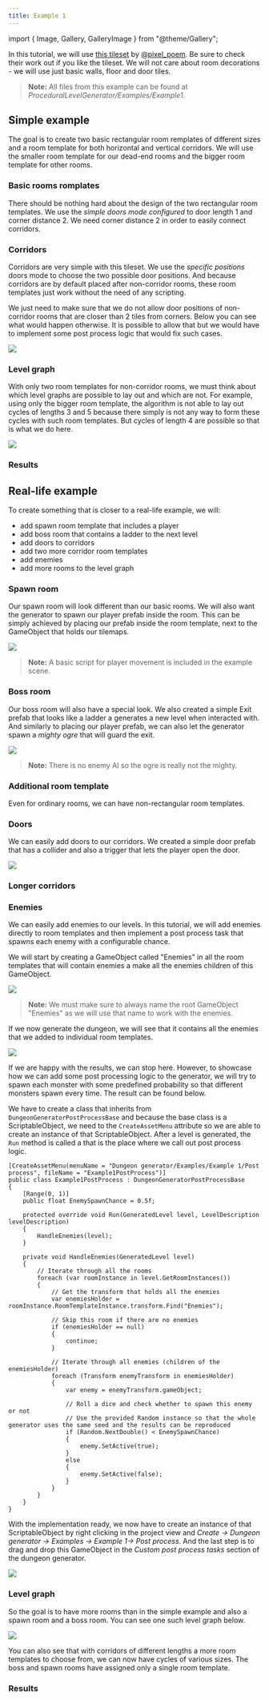 ```yaml
---
title: Example 1
---
```


import { Image, Gallery, GalleryImage } from "@theme/Gallery";

In this tutorial, we will use [this tileset](https://pixel-poem.itch.io/dungeon-assetpuck) by [@pixel_poem](https://twitter.com/pixel_poem). Be sure to check their work out if you like the tileset. We will not care about room decorations - we will use just basic walls, floor and  door tiles. 

<Gallery cols={2} fixedHeight>
    <GalleryImage src="img/v2/examples/example1_result1.png" caption="Simple example" />
    <GalleryImage src="img/v2/examples/example1_result_reallife1.png" caption="Real-life example" />
</Gallery>

> **Note:** All files from this example can be found at *ProceduralLevelGenerator/Examples/Example1*.

## Simple example

The goal is to create two basic rectangular room remplates of different sizes and a room template for both horizontal and vertical corridors. We will use the smaller room template for our dead-end rooms and the bigger room template for other rooms.

### Basic rooms romplates

There should be nothing hard about the design of the two rectangular room templates. We use the *simple doors mode configured* to door length 1 and corner distance 2. We need corner distance 2 in order to easily connect corridors.

<Gallery cols={2} fixedHeight>
    <GalleryImage src="img/v2/examples/example1_room1.png" caption="Bigger room" />
    <GalleryImage src="img/v2/examples/example1_room2.png" caption="Smaller room" />
</Gallery>

### Corridors

Corridors are very simple with this tileset. We use the *specific positions* doors mode to choose the two possible door positions. And because corridors are by default placed after non-corridor rooms, these room templates just work without the need of any scripting.

<Gallery cols={2} fixedHeight>
    <GalleryImage src="img/original/example1_corridor_horizontal.png" caption="Horizontal corridor" />
    <GalleryImage src="img/original/example1_corridor_vertical.png" caption="Vertical corridor" />
</Gallery>

We just need to make sure that we do not allow door positions of non-corridor rooms that are closer than 2 tiles from corners. Below you can see what would happen otherwise. It is possible to allow that but we would have to implement some post process logic that would fix such cases.

<Image src="img/original/example1_wrong_corridor.png" caption="Incorrect corridor connection" />

### Level graph

With only two room templates for non-corridor rooms, we must think about which level graphs are possible to lay out and which are not. For example, using only the bigger room template, the algorithm is not able to lay out cycles of lengths 3 and 5 because there simply is not any way to form these cycles with such room templates. But cycles of length 4 are possible so that is what we do here.

<Image src="img/v2/examples/example1_level_graph1.png" caption="Level graph" />

### Results

<Gallery cols={2} fixedHeight>
    <GalleryImage src="img/v2/examples/example1_result2.png" caption="Example result" />
    <GalleryImage src="img/v2/examples/example1_result3.png" caption="Example result" />
</Gallery>

## Real-life example

To create something that is closer to a real-life example, we will:
- add spawn room template that includes a player
- add boss room that contains a ladder to the next level
- add doors to corridors
- add two more corridor room templates
- add enemies
- add more rooms to the level graph

### Spawn room

Our spawn room will look different than our basic rooms. We will also want the generator to spawn our player prefab inside the room. This can be simply achieved by placing our prefab inside the room template, next to the GameObject that holds our tilemaps.

<Image src="img/v2/examples/example1_spawn.png" caption="Spawn room with player prefab" />

> **Note:** A basic script for player movement is included in the example scene.

### Boss room

Our boss room will also have a special look. We also created a simple Exit prefab that looks like a ladder a generates a new level when interacted with. And similarly to placing our player prefab, we can also let the generator spawn a *mighty ogre* that will guard the exit.

<Image src="img/v2/examples/example1_boss.png" caption="Boss room template with exit prefab" />

> **Note:** There is no enemy AI so the ogre is really not the mighty.

### Additional room template

Even for ordinary rooms, we can have non-rectangular room templates.

<Gallery cols={2} fixedHeight>
    <GalleryImage src="img/original/example1_room3.png" caption="Additional room tempalte" />
</Gallery>

### Doors

We can easily add doors to our corridors. We created a simple door prefab that has a collider and also a trigger that lets the player open the door.

<Image src="img/v2/examples/example1_corridor_doors.png" caption="Corridor with doors" />

### Longer corridors

<Gallery cols={2} fixedHeight>
    <GalleryImage src="img/v2/examples/example1_corridor_horizontal2.png" caption="Longer horizontal corridor" />
    <GalleryImage src="img/v2/examples/example1_corridor_vertical2.png" caption="Longer vertical corridor" />
</Gallery>

### Enemies

We can easily add enemies to our levels. In this tutorial, we will add enemies directly to room templates and then implement a post process task that spawns each enemy with a configurable chance. 

We will start by creating a GameObject called "Enemies" in all the room templates that will contain enemies a make all the enemies children of this GameObject.

<Image src="img/v2/examples/example1/room_with_monsters.png" caption="Enemies added to the room template" />

> **Note:** We must make sure to always name the root GameObject "Enemies" as we will use that name to work with the enemies.

If we now generate the dungeon, we will see that it contains all the enemies that we added to individual room templates.

<Image src="img/v2/examples/example1/dungeon_with_monsters.png" caption="Dungeon with monsters" />

If we are happy with the results, we can stop here. However, to showcase how we can add some post processing logic to the generator, we will try to spawn each monster with some predefined probability so that different monsters spawn every time. The result can be found below.

We have to create a class that inherits from `DungeonGeneratorPostProcessBase` and because the base class is a ScriptableObject, we need to the `CreateAssetMenu` attribute so we are able to create an instance of that ScriptableObject. After a level is generated, the `Run` method is called a that is the place where we call out post process logic.

    [CreateAssetMenu(menuName = "Dungeon generator/Examples/Example 1/Post process", fileName = "Example1PostProcess")]
    public class Example1PostProcess : DungeonGeneratorPostProcessBase
    {
        [Range(0, 1)]
        public float EnemySpawnChance = 0.5f;

        protected override void Run(GeneratedLevel level, LevelDescription levelDescription)
        { 
            HandleEnemies(level);
        }

        private void HandleEnemies(GeneratedLevel level)
        {
            // Iterate through all the rooms
            foreach (var roomInstance in level.GetRoomInstances())
            {
                // Get the transform that holds all the enemies
                var enemiesHolder = roomInstance.RoomTemplateInstance.transform.Find("Enemies");

                // Skip this room if there are no enemies
                if (enemiesHolder == null)
                {
                    continue;
                }

                // Iterate through all enemies (children of the enemiesHolder)
                foreach (Transform enemyTransform in enemiesHolder)
                {
                    var enemy = enemyTransform.gameObject;

                    // Roll a dice and check whether to spawn this enemy or not
                    // Use the provided Random instance so that the whole generator uses the same seed and the results can be reproduced
                    if (Random.NextDouble() < EnemySpawnChance)
                    {
                        enemy.SetActive(true);
                    }
                    else
                    {
                        enemy.SetActive(false);
                    }
                }
            }
        }
    }

With the implementation ready, we now have to create an instance of that ScriptableObject by right clicking in the project view and *Create -> Dungeon generator -> Examples -> Example 1-> Post process*. And the last step is to drag and drop this GameObject in the *Custom post process tasks* section of the dungeon generator.

<Image src="img/v2/examples/example1/custom_post_process.png" caption="Add the ScriptableObject to the Custom post process tasks array" />

### Level graph

So the goal is to have more rooms than in the simple example and also a spawn room and a boss room. You can see one such level graph below.

<Image src="img/v2/examples/example1_level_graph2.png" caption="Level graph" />

You can also see that with corridors of different lengths a more room templates to choose from, we can now have cycles of various sizes. The boss and spawn rooms have assigned only a single room template.

### Results

<Gallery cols={2} fixedHeight>
    <GalleryImage src="img/v2/examples/example1_result_reallife2.png" caption="Example result" />
    <GalleryImage src="img/v2/examples/example1_result_reallife3.png" caption="Example result" />
    <GalleryImage src="img/v2/examples/example1_result_reallife4.png" caption="Example result with enemies" />
    <GalleryImage src="img/v2/examples/example1_result_reallife5.png" caption="Example result with enemies" />
</Gallery>
